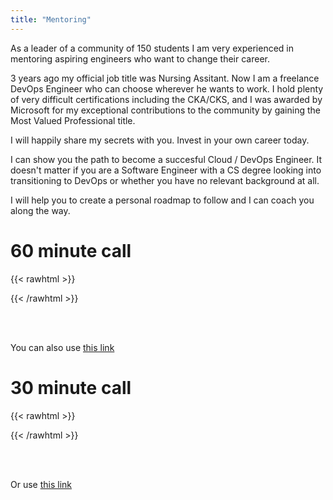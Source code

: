 ```yaml
---
title: "Mentoring"
---
```


As a leader of a community of 150 students I am very experienced in mentoring
aspiring engineers who want to change their career.

3 years ago my official job title was Nursing Assitant. Now I am a freelance
DevOps Engineer who can choose wherever he wants to work. I hold plenty of
very difficult certifications including the CKA/CKS, and I was awarded by Microsoft
for my exceptional contributions to the community by gaining the Most Valued
Professional title.

I will happily share my secrets with you. Invest in your own career today.

I can show you the path to become a succesful Cloud / DevOps Engineer. It doesn't
matter if you are a Software Engineer with a CS degree looking into transitioning
to DevOps or whether you have no relevant background at all.

I will help you to create a personal roadmap to follow and I can coach you along
the way.

# 60 minute call

{{< rawhtml >}}
<!-- Google Calendar Appointment Scheduling begin -->
<link href="https://calendar.google.com/calendar/scheduling-button-script.css" rel="stylesheet">
<script src="https://calendar.google.com/calendar/scheduling-button-script.js" async></script>
<script>
(function() {
  var target = document.currentScript;
  window.addEventListener('load', function() {
    calendar.schedulingButton.load({
      url: 'https://calendar.google.com/calendar/appointments/schedules/AcZssZ3yWyRIAtrgbkFc2l306vdvU18slitG63t0AfBrs0WMJoRkUqRqVT5Dp_688cKS22qGQF9yRBgU?gv=true',
      color: '#0B8043',
      label: 'Book an appointment',
      target,
    });
  });
})();
</script>
<!-- end Google Calendar Appointment Scheduling -->
{{< /rawhtml >}}

<br><br>

You can also use [this link](https://calendar.google.com/calendar/appointments/schedules/AcZssZ3yWyRIAtrgbkFc2l306vdvU18slitG63t0AfBrs0WMJoRkUqRqVT5Dp_688cKS22qGQF9yRBgU)

# 30 minute call

{{< rawhtml >}}
<!-- Google Calendar Appointment Scheduling begin -->
<link href="https://calendar.google.com/calendar/scheduling-button-script.css" rel="stylesheet">
<script src="https://calendar.google.com/calendar/scheduling-button-script.js" async></script>
<script>
(function() {
  var target = document.currentScript;
  window.addEventListener('load', function() {
    calendar.schedulingButton.load({
      url: 'https://calendar.google.com/calendar/appointments/schedules/AcZssZ2JD5qxyzJDpqkhgjQj7p8ees1G4T8PYZvi6ddqu9De1NWUaETnQvFEhwPac12OSGEWgrYe6veJ?gv=true',
      color: '#0B8043',
      label: 'Book an appointment',
      target,
    });
  });
})();
</script>
<!-- end Google Calendar Appointment Scheduling -->
{{< /rawhtml >}}

<br><br>

Or use [this link](https://calendar.google.com/calendar/appointments/schedules/AcZssZ2JD5qxyzJDpqkhgjQj7p8ees1G4T8PYZvi6ddqu9De1NWUaETnQvFEhwPac12OSGEWgrYe6veJ)

